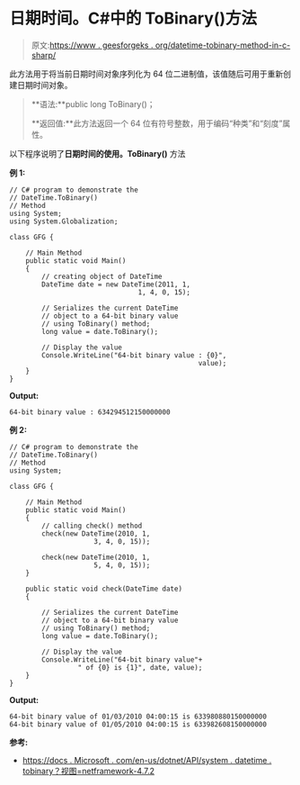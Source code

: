 # 日期时间。C#中的 ToBinary()方法

> 原文:[https://www . geesforgeks . org/datetime-tobinary-method-in-c-sharp/](https://www.geeksforgeeks.org/datetime-tobinary-method-in-c-sharp/)

此方法用于将当前日期时间对象序列化为 64 位二进制值，该值随后可用于重新创建日期时间对象。

> **语法:**public long ToBinary()；
> 
> **返回值:**此方法返回一个 64 位有符号整数，用于编码“种类”和“刻度”属性。

以下程序说明了**日期时间的使用。ToBinary()** 方法

**例 1:**

```
// C# program to demonstrate the
// DateTime.ToBinary()
// Method
using System;
using System.Globalization;

class GFG {

    // Main Method
    public static void Main()
    {
        // creating object of DateTime
        DateTime date = new DateTime(2011, 1,
                                1, 4, 0, 15);

        // Serializes the current DateTime 
        // object to a 64-bit binary value
        // using ToBinary() method;
        long value = date.ToBinary();

        // Display the value
        Console.WriteLine("64-bit binary value : {0}",
                                               value);
    }
}
```

**Output:**

```
64-bit binary value : 634294512150000000

```

**例 2:**

```
// C# program to demonstrate the
// DateTime.ToBinary()
// Method
using System;

class GFG {

    // Main Method
    public static void Main()
    {
        // calling check() method
        check(new DateTime(2010, 1,
                     3, 4, 0, 15));

        check(new DateTime(2010, 1,
                     5, 4, 0, 15));
    }

    public static void check(DateTime date)
    {

        // Serializes the current DateTime 
        // object to a 64-bit binary value
        // using ToBinary() method;
        long value = date.ToBinary();

        // Display the value
        Console.WriteLine("64-bit binary value"+
                 " of {0} is {1}", date, value);
    }
}
```

**Output:**

```
64-bit binary value of 01/03/2010 04:00:15 is 633980880150000000
64-bit binary value of 01/05/2010 04:00:15 is 633982608150000000

```

**参考:**

*   [https://docs . Microsoft . com/en-us/dotnet/API/system . datetime . tobinary？视图=netframework-4.7.2](https://docs.microsoft.com/en-us/dotnet/api/system.datetime.tobinary?view=netframework-4.7.2)